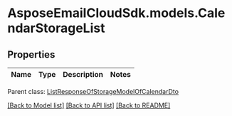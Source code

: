 # AsposeEmailCloudSdk.models.CalendarStorageList
## Properties
Name | Type | Description | Notes
------------ | ------------- | ------------- | -------------

 Parent class: [ListResponseOfStorageModelOfCalendarDto](ListResponseOfStorageModelOfCalendarDto.md)

[[Back to Model list]](README.md#documentation-for-models) [[Back to API list]](README.md#documentation-for-api-endpoints) [[Back to README]](README.md)


